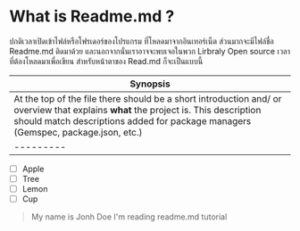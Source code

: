 ﻿# What is Readme.md ?

ปกติเวลาเปิดเข้าไฟล์หรือโฟรเดอร์ของโปรแกรม ที่โหลดมาจากอินเทอร์เน็ต 
ส่วนมากจะมีไฟล์ชื่อ Readme.md ติดมาด้วย และนอกจากนั่นเราอาจจะพบเจอในพวก 
Lirbraly Open source เวลาที่ต้องโหลดมาเพื่อเขียน สำหรับหน้าตาของ Read.md 
ก็จะเป็นแบบนี้

Synopsis  | 
--------- |
At the top of the file there should be a short introduction and/ or overview that explains **what** the project is. This description should match descriptions added for package managers (Gemspec, package.json, etc.) |
--------- |

- [ ] Apple
- [ ] Tree
- [ ] Lemon
- [ ] Cup

> My name is Jonh Doe
> I'm reading readme.md tutorial